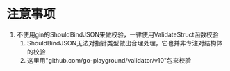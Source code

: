 # 注意事项

1. 不使用gin的ShouldBindJSON来做校验，一律使用ValidateStruct函数校验
   1. ShouldBindJSON无法对指针类型做出合理处理，它也并非专注对结构体的校验
   2. 这里用"github.com/go-playground/validator/v10"包来校验
